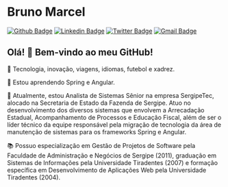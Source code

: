 # Bruno Marcel

[![Github Badge](https://img.shields.io/badge/-Github-000?style=flat-square&logo=Github&logoColor=white&link=https://github.com/bmnsouza)](https://github.com/bmnsouza)
[![Linkedin Badge](https://img.shields.io/badge/-LinkedIn-blue?style=flat-square&logo=Linkedin&logoColor=white&link=https://www.linkedin.com/in/bmnsouza/)](https://www.linkedin.com/in/bmnsouza/)
[![Twitter Badge](https://img.shields.io/badge/-Twitter-1ca0f1?style=flat-square&labelColor=1ca0f1&logo=twitter&logoColor=white&link=https://twitter.com/bmnsouza)](https://twitter.com/bmnsouza)
[![Gmail Badge](https://img.shields.io/badge/-Gmail-c14438?style=flat-square&logo=Gmail&logoColor=white&link=mailto:bmnsouza@gmail.com)](mailto:bmnsouza@gmail.com)

## Olá! 👋 Bem-vindo ao meu GitHub!

💙 Tecnologia, inovação, viagens, idiomas, futebol e xadrez.

🌱 Estou aprendendo Spring e Angular.

💼 Atualmente, estou Analista de Sistemas Sênior na empresa SergipeTec, alocado na Secretaria de Estado da Fazenda de Sergipe. Atuo no desenvolvimento dos diversos sistemas que envolvem a Arrecadação Estadual, Acompanhamento de Processos e Educação Fiscal, além de ser o líder técnico da equipe responsável pela migração de tecnologia da área de manutenção de sistemas para os frameworks Spring e Angular.

📚 Possuo especialização em Gestão de Projetos de Software pela Faculdade de Administração e Negócios de Sergipe (2011), graduação em Sistemas de Informações pela Universidade Tiradentes (2007) e formação específica em Desenvolvimento de Aplicações Web pela Universidade Tiradentes (2004).
